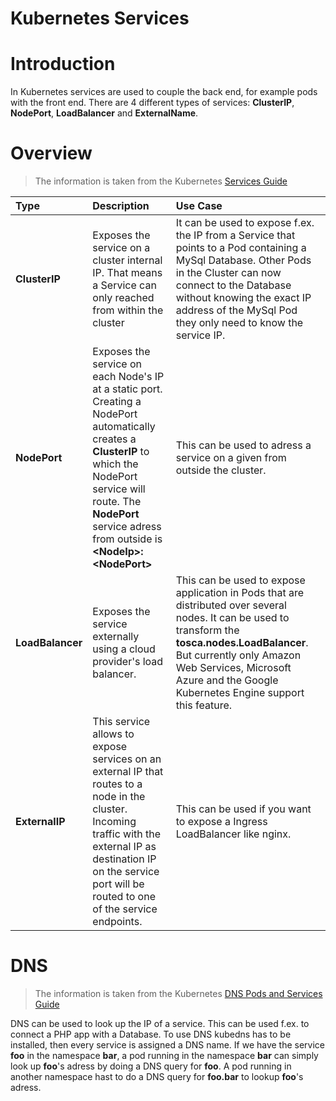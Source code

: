 # Kubernetes Services

# Introduction

In Kubernetes services are used to couple the back end, for example pods with the front end. There are 4 different types of services: **ClusterIP**, **NodePort**, **LoadBalancer** and **ExternalName**.

# Overview
> The information is taken from the Kubernetes [Services Guide](https://kubernetes.io/docs/concepts/services-networking/service/)

| Type          | Description                                                                                                 | Use Case |
| :------------ | :---------------------------------------------------------------------------------------------------------- | :------- |
| **ClusterIP** | Exposes the service on a cluster internal IP. That means a Service can only reached from within the cluster | It can be used to expose f.ex. the IP from a Service that points to a Pod containing a MySql Database. Other Pods in the Cluster can now connect to the Database without knowing the exact IP address of the MySql Pod they only need to know the service IP.         |
| **NodePort**|Exposes the service on each Node's IP at a static port. Creating a NodePort automatically creates a **ClusterIP** to which the NodePort service will route. The **NodePort** service adress from outside is **\<NodeIp>:\<NodePort>**| This can be used to adress a service on a given from outside the cluster. |
|**LoadBalancer**|Exposes the service externally using a cloud provider's load balancer.| This can be used to expose application in Pods that are distributed over several nodes. It can be used to transform the **tosca.nodes.LoadBalancer**. But currently only Amazon Web Services, Microsoft Azure and the Google Kubernetes Engine support this feature.  |
|**ExternalIP**|This service allows to expose services on an external IP that routes to a node in the cluster. Incoming traffic with the external IP as destination IP on the service port will be routed to one of the service endpoints. | This can be used if you want to expose a Ingress LoadBalancer like nginx.|

# DNS

> The information is taken from the Kubernetes [DNS Pods and Services Guide](https://kubernetes.io/docs/concepts/services-networking/dns-pod-service/#services)

DNS can be used to look up the IP of a service. This can be used f.ex. to connect a PHP app with a Database. To use DNS kubedns has to be installed, then every service is assigned a DNS name.
If we have the service **foo** in the namespace  **bar**, a pod running in the namespace **bar** can simply look up **foo**'s adress by doing a DNS query for **foo**. A pod running in another namespace hast to do a DNS query for **foo.bar** to lookup **foo**'s adress.
